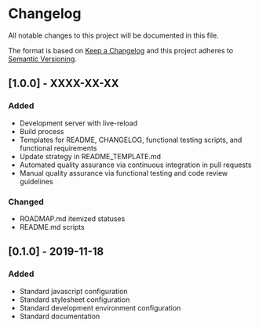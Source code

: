 # Changelog

All notable changes to this project will be documented in this file.

The format is based on [Keep a Changelog](http://keepachangelog.com/en/1.0.0/)
and this project adheres to [Semantic Versioning](http://semver.org/spec/v2.0.0.html).

## [1.0.0] - XXXX-XX-XX

### Added

- Development server with live-reload
- Build process
- Templates for README, CHANGELOG, functional testing scripts, and functional requirements
- Update strategy in README_TEMPLATE.md
- Automated quality assurance via continuous integration in pull requests
- Manual quality assurance via functional testing and code review guidelines

### Changed

- ROADMAP.md itemized statuses
- README.md scripts

## [0.1.0] - 2019-11-18

### Added

- Standard javascript configuration
- Standard stylesheet configuration
- Standard development environment configuration
- Standard documentation
